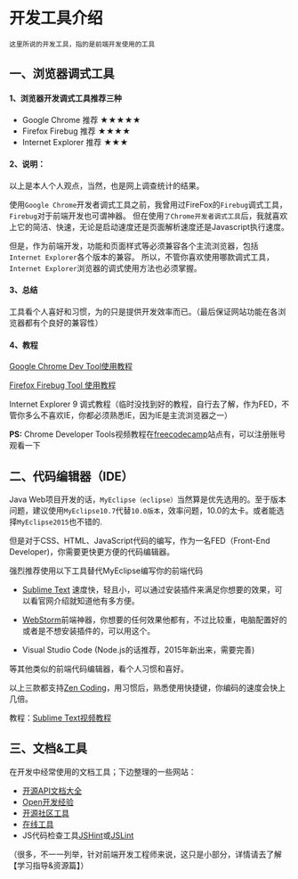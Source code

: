 # 开发工具介绍


`这里所说的开发工具，指的是前端开发使用的工具`

## 一、浏览器调式工具

#### 1、浏览器开发调式工具推荐三种

 - Google Chrome  推荐 ★★★★★
 - Firefox Firebug  推荐 ★★★★
 - Internet Explorer 推荐 ★★★

 
#### 2、说明：
以上是本人个人观点，当然，也是网上调查统计的结果。

使用`Google Chrome`开发者调式工具之前，我曾用过FireFox的`Firebug`调式工具，`Firebug`对于前端开发也可谓神器。
但在使用`了Chrome开发者调式工具`后，我就喜欢上它的简洁、快速，无论是启动速度还是页面解析速度还是Javascript执行速度。

但是，作为前端开发，功能和页面样式等必须兼容各个主流浏览器，包括`Internet Explorer`各个版本的兼容。
所以，不管你喜欢使用哪款调式工具，`Internet Explorer`浏览器的调式使用方法也必须掌握。

#### 3、总结

工具看个人喜好和习惯，为的只是提供开发效率而已。（最后保证网站功能在各浏览器都有个良好的兼容性）

#### 4、教程

[Google Chrome Dev Tool使用教程][100]

[Firefox Firebug Tool 使用教程][1]

Internet Explorer 9 调式教程（临时没找到好的教程，自行去了解，作为FED，不管你多么不喜欢IE，你都必须熟悉IE，因为IE是主流浏览器之一）

**PS:** Chrome Developer Tools视频教程在[freecodecamp](http://www.freecodecamp.com/)站点有，可以注册账号观看一下 

## 二、代码编辑器（IDE）

Java Web项目开发的话，`MyEclipse（eclipse）`当然算是优先选用的。至于版本问题，建议使用`MyEclipse10.7`代替`10.0版本`，效率问题，10.0的太卡。或者能选择`MyEclipse2015`也不错的.

但是对于CSS、HTML、JavaScript代码的编写，作为一名FED（Front-End Developer)，你需要更快更方便的代码编辑器。

强烈推荐使用以下工具替代MyEclipse编写你的前端代码

 - [Sublime Text][2] 速度快，轻且小，可以通过安装插件来满足你想要的效果，可以看官网介绍就知道他有多方便。
 
 - [WebStorm][3]前端神器，你想要的任何效果他都有，不过比较重，电脑配置好的或者是不想安装插件的，可以用这个。
 
 - Visual Studio Code (Node.js的话推荐，2015年新出来，需要完善)

等其他类似的前端代码编辑器，看个人习惯和喜好。

以上三款都支持[Zen Coding][4]，用习惯后，熟悉使用快捷键，你编码的速度会快上几倍。

教程：[Sublime Text视频教程][5]

## 三、文档&工具

在开发中经常使用的文档工具；下边整理的一些网站：

 - [开源API文档大全][6]
 - [Open开发经验][7]
 - [开源社区工具][8]
 - [在线工具](http://tool.lu/)
 - JS代码检查工具[JSHint][9]或[JSLint][10]

（很多，不一一列举，针对前端开发工程师来说，这只是小部分，详情请去了解【学习指导&资源篇】）

  [1]: http://www.ruanyifeng.com/blog/2008/06/firebug_tutorial.html
  [2]: http://www.sublimetext.com/
  [3]: https://www.jetbrains.com/webstorm/
  [4]: http://baike.baidu.com/link?url=n-7dPTD0x2lxaOZM_a92DF77-ZvSzdsJ92xwxgzrZdS95hgUaOxSxvztbmUrEXbb_K4g1H2KmKKgWsUig7klZK
  [5]: http://www.imooc.com/learn/40
  [6]: http://tool.oschina.net/apidocs
  [7]: http://www.open-open.com/lib/
  [8]: http://tool.oschina.net/
  [9]: http://jshint.com/
  [10]: http://www.jslint.com/
  
  [100]: chrome-dev-course.md